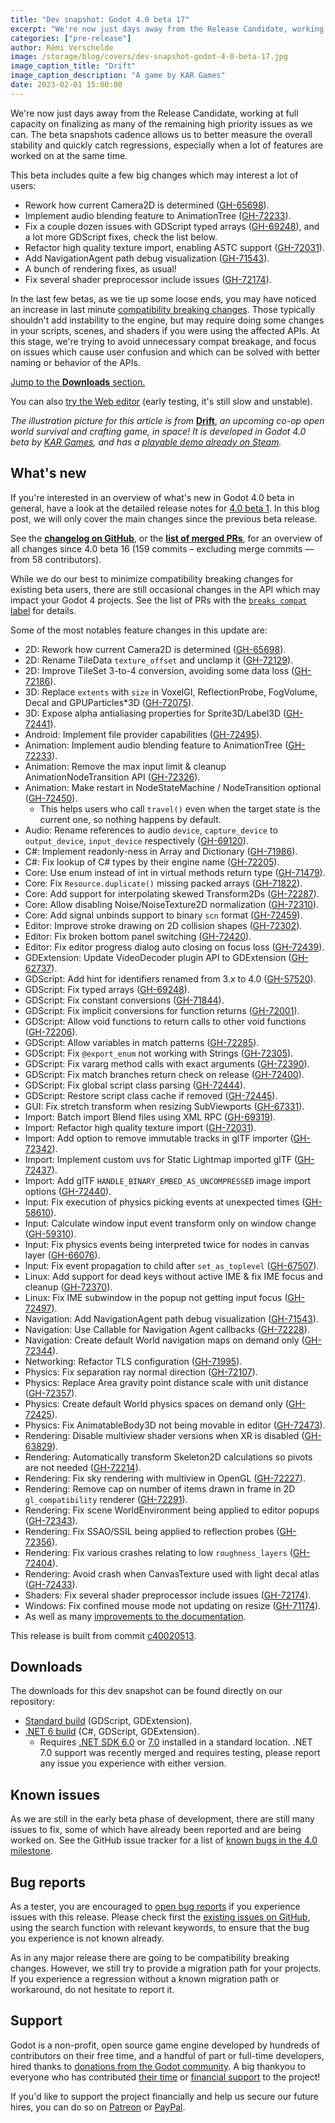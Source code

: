```yaml
---
title: "Dev snapshot: Godot 4.0 beta 17"
excerpt: "We're now just days away from the Release Candidate, working at full capacity on finalizing as many of the remaining high priority issues as we can. This beta adds audio blending in AnimationTree, fixes GDScript typed arrays, and refactors high quality texture import to enable ASTC support."
categories: ["pre-release"]
author: Rémi Verschelde
image: /storage/blog/covers/dev-snapshot-godot-4-0-beta-17.jpg
image_caption_title: "Drift"
image_caption_description: "A game by KAR Games"
date: 2023-02-01 15:00:00
---
```


We're now just days away from the Release Candidate, working at full capacity on finalizing as many of the remaining high priority issues as we can. The beta snapshots cadence allows us to better measure the overall stability and quickly catch regressions, especially when a lot of features are worked on at the same time.

This beta includes quite a few big changes which may interest a lot of users:

- Rework how current Camera2D is determined ([GH-65698](https://github.com/godotengine/godot/pull/65698)).
- Implement audio blending feature to AnimationTree ([GH-72233](https://github.com/godotengine/godot/pull/72233)).
- Fix a couple dozen issues with GDScript typed arrays ([GH-69248](https://github.com/godotengine/godot/pull/69248)), and a lot more GDScript fixes, check the list below.
- Refactor high quality texture import, enabling ASTC support ([GH-72031](https://github.com/godotengine/godot/pull/72031)).
- Add NavigationAgent path debug visualization ([GH-71543](https://github.com/godotengine/godot/pull/71543)).
- A bunch of rendering fixes, as usual!
- Fix several shader preprocessor include issues ([GH-72174](https://github.com/godotengine/godot/pull/72174)).

In the last few betas, as we tie up some loose ends, you may have noticed an increase in last minute [compatibility breaking changes](https://github.com/godotengine/godot/pulls?q=is%3Apr+merged%3A2023-01-27T12%3A00..2023-02-01T12%3A00+is%3Amerged+sort%3Acreated-asc+milestone%3A4.0+label%3A%22breaks+compat%22). Those typically shouldn't add instability to the engine, but may require doing some changes in your scripts, scenes, and shaders if you were using the affected APIs. At this stage, we're trying to avoid unnecessary compat breakage, and focus on issues which cause user confusion and which can be solved with better naming or behavior of the APIs.

[Jump to the **Downloads** section.](#downloads)

You can also [try the Web editor](https://editor.godotengine.org/releases/4.0.beta17/godot.editor.html) (early testing, it's still slow and unstable).

*The illustration picture for this article is from* [**Drift**](https://store.steampowered.com/app/2159650/Drift/), *an upcoming co-op open world survival and crafting game, in space! It is developed in Godot 4.0 beta by [KAR Games](https://kargam.es/), and has a [playable demo already on Steam](https://store.steampowered.com/app/2159650/Drift/).*

## What's new

If you're interested in an overview of what's new in Godot 4.0 beta in general, have a look at the detailed release notes for [4.0 beta 1](/article/dev-snapshot-godot-4-0-beta-1). In this blog post, we will only cover the main changes since the previous beta release.

See the [**changelog on GitHub**](https://github.com/godotengine/godot/compare/518b9e5801a19229805fe837d7d0cf92920ad413...c40020513ac8201a449b5ae2eeb58fef0ce0a2a4), or the [**list of merged PRs**](https://github.com/godotengine/godot/pulls?q=is%3Apr+merged%3A2023-01-27T12%3A00..2023-02-01T12%3A00+is%3Amerged+sort%3Acreated-asc+milestone%3A4.0), for an overview of all changes since 4.0 beta 16 (159 commits – excluding merge commits ― from 58 contributors).

While we do our best to minimize compatibility breaking changes for existing beta users, there are still occasional changes in the API which may impact your Godot 4 projects. See the list of PRs with the [`breaks compat` label](https://github.com/godotengine/godot/pulls?q=is%3Apr+merged%3A2023-01-27T12%3A00..2023-02-01T12%3A00+is%3Amerged+sort%3Acreated-asc+milestone%3A4.0+label%3A%22breaks+compat%22) for details.

Some of the most notables feature changes in this update are:

- 2D: Rework how current Camera2D is determined ([GH-65698](https://github.com/godotengine/godot/pull/65698)).
- 2D: Rename TileData `texture_offset` and unclamp it ([GH-72129](https://github.com/godotengine/godot/pull/72129)).
- 2D: Improve TileSet 3-to-4 conversion, avoiding some data loss ([GH-72186](https://github.com/godotengine/godot/pull/72186)).
- 3D: Replace `extents` with `size` in VoxelGI, ReflectionProbe, FogVolume, Decal and GPUParticles*3D ([GH-72075](https://github.com/godotengine/godot/pull/72075)).
- 3D: Expose alpha antialiasing properties for Sprite3D/Label3D ([GH-72441](https://github.com/godotengine/godot/pull/72441)).
- Android: Implement file provider capabilities ([GH-72495](https://github.com/godotengine/godot/pull/72495)).
- Animation: Implement audio blending feature to AnimationTree ([GH-72233](https://github.com/godotengine/godot/pull/72233)).
- Animation: Remove the max input limit & cleanup AnimationNodeTransition API ([GH-72326](https://github.com/godotengine/godot/pull/72326)).
- Animation: Make restart in NodeStateMachine / NodeTransition optional ([GH-72450](https://github.com/godotengine/godot/pull/72450)).
  * This helps users who call `travel()` even when the target state is the current one, so nothing happens by default.
- Audio: Rename references to audio `device`, `capture_device` to `output_device`, `input_device` respectively ([GH-69120](https://github.com/godotengine/godot/pull/69120)).
- C#: Implement readonly-ness in Array and Dictionary ([GH-71986](https://github.com/godotengine/godot/pull/71986)).
- C#: Fix lookup of C# types by their engine name ([GH-72205](https://github.com/godotengine/godot/pull/72205)).
- Core: Use enum instead of int in virtual methods return type ([GH-71479](https://github.com/godotengine/godot/pull/71479)).
- Core: Fix `Resource.duplicate()` missing packed arrays ([GH-71822](https://github.com/godotengine/godot/pull/71822)).
- Core: Add support for interpolating skewed Transform2Ds ([GH-72287](https://github.com/godotengine/godot/pull/72287)).
- Core: Allow disabling Noise/NoiseTexture2D normalization ([GH-72310](https://github.com/godotengine/godot/pull/72310)).
- Core: Add signal unbinds support to binary `scn` format ([GH-72459](https://github.com/godotengine/godot/pull/72459)).
- Editor: Improve stroke drawing on 2D collision shapes ([GH-72302](https://github.com/godotengine/godot/pull/72302)).
- Editor: Fix broken bottom panel switching ([GH-72420](https://github.com/godotengine/godot/pull/72420)).
- Editor: Fix editor progress dialog auto closing on focus loss ([GH-72439](https://github.com/godotengine/godot/pull/72439)).
- GDExtension: Update VideoDecoder plugin API to GDExtension ([GH-62737](https://github.com/godotengine/godot/pull/62737)).
- GDScript: Add hint for identifiers renamed from 3.x to 4.0 ([GH-57520](https://github.com/godotengine/godot/pull/57520)).
- GDScript: Fix typed arrays ([GH-69248](https://github.com/godotengine/godot/pull/69248)).
- GDScript: Fix constant conversions ([GH-71844](https://github.com/godotengine/godot/pull/71844)).
- GDScript: Fix implicit conversions for function returns ([GH-72001](https://github.com/godotengine/godot/pull/72001)).
- GDScript: Allow void functions to return calls to other void functions ([GH-72206](https://github.com/godotengine/godot/pull/72206)).
- GDScript: Allow variables in match patterns ([GH-72285](https://github.com/godotengine/godot/pull/72285)).
- GDScript: Fix `@export_enum` not working with Strings ([GH-72305](https://github.com/godotengine/godot/pull/72305)).
- GDScript: Fix vararg method calls with exact arguments ([GH-72390](https://github.com/godotengine/godot/pull/72390)).
- GDScript: Fix match branches return check on release ([GH-72400](https://github.com/godotengine/godot/pull/72400)).
- GDScript: Fix global script class parsing ([GH-72444](https://github.com/godotengine/godot/pull/72444)).
- GDScript: Restore script class cache if removed ([GH-72445](https://github.com/godotengine/godot/pull/72445)).
- GUI: Fix stretch transform when resizing SubViewports ([GH-67331](https://github.com/godotengine/godot/pull/67331)).
- Import: Batch import Blend files using XML RPC ([GH-69319](https://github.com/godotengine/godot/pull/69319)).
- Import: Refactor high quality texture import ([GH-72031](https://github.com/godotengine/godot/pull/72031)).
- Import: Add option to remove immutable tracks in glTF importer ([GH-72342](https://github.com/godotengine/godot/pull/72342)).
- Import: Implement custom uvs for Static Lightmap imported glTF ([GH-72437](https://github.com/godotengine/godot/pull/72437)).
- Import: Add glTF `HANDLE_BINARY_EMBED_AS_UNCOMPRESSED` image import options ([GH-72440](https://github.com/godotengine/godot/pull/72440)).
- Input: Fix execution of physics picking events at unexpected times ([GH-58610](https://github.com/godotengine/godot/pull/58610)).
- Input: Calculate window input event transform only on window change ([GH-59310](https://github.com/godotengine/godot/pull/59310)).
- Input: Fix physics events being interpreted twice for nodes in canvas layer ([GH-66076](https://github.com/godotengine/godot/pull/66076)).
- Input: Fix event propagation to child after `set_as_toplevel` ([GH-67507](https://github.com/godotengine/godot/pull/67507)).
- Linux: Add support for dead keys without active IME & fix IME focus and cleanup ([GH-72370](https://github.com/godotengine/godot/pull/72370)).
- Linux: Fix IME subwindow in the popup not getting input focus ([GH-72497](https://github.com/godotengine/godot/pull/72497)).
- Navigation: Add NavigationAgent path debug visualization ([GH-71543](https://github.com/godotengine/godot/pull/71543)).
- Navigation: Use Callable for Navigation Agent callbacks ([GH-72228](https://github.com/godotengine/godot/pull/72228)).
- Navigation: Create default World navigation maps on demand only ([GH-72344](https://github.com/godotengine/godot/pull/72344)).
- Networking: Refactor TLS configuration ([GH-71995](https://github.com/godotengine/godot/pull/71995)).
- Physics: Fix separation ray normal direction ([GH-72107](https://github.com/godotengine/godot/pull/72107)).
- Physics: Replace Area gravity point distance scale with unit distance ([GH-72357](https://github.com/godotengine/godot/pull/72357)).
- Physics: Create default World physics spaces on demand only ([GH-72425](https://github.com/godotengine/godot/pull/72425)).
- Physics: Fix AnimatableBody3D not being movable in editor ([GH-72473](https://github.com/godotengine/godot/pull/72473)).
- Rendering: Disable multiview shader versions when XR is disabled ([GH-63829](https://github.com/godotengine/godot/pull/63829)).
- Rendering: Automatically transform Skeleton2D calculations so pivots are not needed ([GH-72214](https://github.com/godotengine/godot/pull/72214)).
- Rendering: Fix sky rendering with multiview in OpenGL ([GH-72227](https://github.com/godotengine/godot/pull/72227)).
- Rendering: Remove cap on number of items drawn in frame in 2D `gl_compatibility` renderer ([GH-72291](https://github.com/godotengine/godot/pull/72291)).
- Rendering: Fix scene WorldEnvironment being applied to editor popups ([GH-72343](https://github.com/godotengine/godot/pull/72343)).
- Rendering: Fix SSAO/SSIL being applied to reflection probes ([GH-72356](https://github.com/godotengine/godot/pull/72356)).
- Rendering: Fix various crashes relating to low `roughness_layers` ([GH-72404](https://github.com/godotengine/godot/pull/72404)).
- Rendering: Avoid crash when CanvasTexture used with light decal atlas ([GH-72433](https://github.com/godotengine/godot/pull/72433)).
- Shaders: Fix several shader preprocessor include issues ([GH-72174](https://github.com/godotengine/godot/pull/72174)).
- Windows: Fix confined mouse mode not updating on resize ([GH-71174](https://github.com/godotengine/godot/pull/71174)).
- As well as many [improvements to the documentation](/article/godot-4-0-docs-sprint/).

This release is built from commit [c40020513](https://github.com/godotengine/godot/commit/c40020513ac8201a449b5ae2eeb58fef0ce0a2a4).

<a id="downloads"></a>
## Downloads

The downloads for this dev snapshot can be found directly on our repository:

* [Standard build](https://downloads.tuxfamily.org/godotengine/4.0/beta17/) (GDScript, GDExtension).
* [.NET 6 build](https://downloads.tuxfamily.org/godotengine/4.0/beta17/mono) (C#, GDScript, GDExtension).
  - Requires [.NET SDK 6.0](https://dotnet.microsoft.com/en-us/download/dotnet/6.0) or [7.0](https://dotnet.microsoft.com/en-us/download/dotnet/7.0) installed in a standard location. .NET 7.0 support was recently merged and requires testing, please report any issue you experience with either version.

## Known issues

As we are still in the early beta phase of development, there are still many issues to fix, some of which have already been reported and are being worked on. See the GitHub issue tracker for a list of [known bugs in the 4.0 milestone](https://github.com/godotengine/godot/issues?q=is%3Aissue+is%3Aopen+milestone%3A4.0+label%3Abug+).

## Bug reports

As a tester, you are encouraged to [open bug reports](https://github.com/godotengine/godot/issues) if you experience issues with this release. Please check first the [existing issues on GitHub](https://github.com/godotengine/godot/issues), using the search function with relevant keywords, to ensure that the bug you experience is not known already.

As in any major release there are going to be compatibility breaking changes. However, we still try to provide a migration path for your projects. If you experience a regression without a known migration path or workaround, do not hesitate to report it.

## Support

Godot is a non-profit, open source game engine developed by hundreds of contributors on their free time, and a handful of part or full-time developers, hired thanks to [donations from the Godot community](https://godotengine.org/donate). A big thankyou to everyone who has contributed [their time](https://github.com/godotengine/godot/blob/master/AUTHORS.md) or [financial support](https://github.com/godotengine/godot/blob/master/DONORS.md) to the project!

If you'd like to support the project financially and help us secure our future hires, you can do so on [Patreon](https://www.patreon.com/godotengine) or [PayPal](https://godotengine.org/donate).
